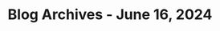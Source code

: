 ---
layout: category
title: "Blog Archives - June 16, 2024" 
category: "year-2023"
lang: en
permalink: '/category/2024/06/16/'
pagination:
    enabled: true
    category: ["year-2024", "month-06", "day-16"]
    permalink: /page/:num/
    locale: en
---